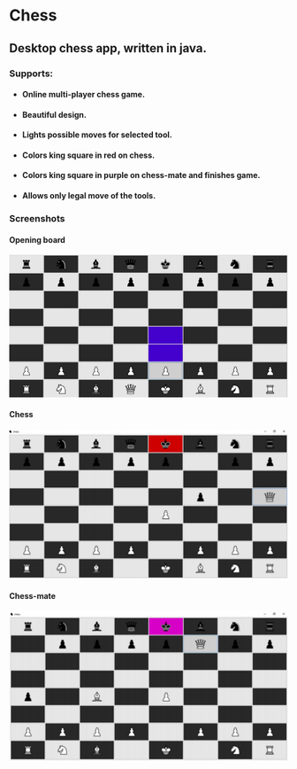 # Chess 
## Desktop chess app, written in java.
### Supports:
* #### Online multi-player chess game.
* #### Beautiful design.
* #### Lights possible moves for selected tool.
* #### Colors king square in red on chess.
* #### Colors king square in purple on chess-mate and finishes game.
* #### Allows only legal move of the tools.

### Screenshots
#### Opening board
![tool selected](./images/chess_game_start.png)
#### Chess
![chess](./images/chess_board.png)
#### Chess-mate
![chess-mate](./images/chess_mate_board.png)
